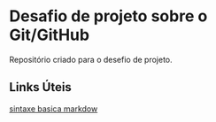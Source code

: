 # Desafio  de projeto sobre o Git/GitHub
Repositório criado para o desefio de projeto.

##  Links Úteis
[sintaxe basica  markdow](https://www.markdownguide.org/basic-syntax/)
